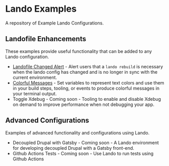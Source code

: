 # Lando Examples

A repository of Example Lando Configurations.

## Landofile Enhancements

These examples provide useful functionality that can be added to any Lando configuration.

- [Landofile Changed Alert](https://github.com/AaronFeledy/lando-examples/tree/master/landofile-changed-alert) - Alert users that a `lando rebuild` is necessary when the lando config has changed and is no longer in sync with the current environment.
- [Colorful Messages](https://github.com/AaronFeledy/lando-examples/tree/master/colorful-messages) - Set variables to represent text colors and use them in your build steps, tooling, or events to produce colorful messages in your terminal output.
- Toggle Xdebug - Coming soon - Tooling to enable and disable Xdebug on demand to improve performance when not debugging your app.

## Advanced Configurations

Examples of advanced functionality and configurations using Lando.

- Decoupled Drupal with Gatsby - Coming soon - A Lando environment for developing decoupled Drupal with a Gatsby front-end.
- Github Actions Tests - Coming soon - Use Lando to run tests using Github Actions
